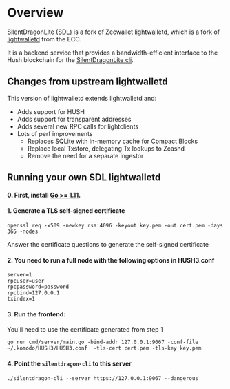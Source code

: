 # Overview

SilentDragonLite (SDL) is a fork of Zecwallet lightwalletd, which is a fork of [lightwalletd](https://github.com/adityapk00/lightwalletd) from the ECC. 

It is a backend service that provides a bandwidth-efficient interface to the Hush blockchain for the [SilentDragonLite cli](https://github.com/MyHush/zecwallet-light-cli).

## Changes from upstream lightwalletd
This version of lightwalletd extends lightwalletd and:

* Adds support for HUSH
* Adds support for transparent addresses
* Adds several new RPC calls for lightclients
* Lots of perf improvements
  * Replaces SQLite with in-memory cache for Compact Blocks
  * Replace local Txstore, delegating Tx lookups to Zcashd
  * Remove the need for a separate ingestor

## Running your own SDL lightwalletd

#### 0. First, install [Go >= 1.11](https://golang.org/dl/#stable).

#### 1. Generate a TLS self-signed certificate
```
openssl req -x509 -newkey rsa:4096 -keyout key.pem -out cert.pem -days 365 -nodes
```
Answer the certificate questions to generate the self-signed certificate

#### 2. You need to run a full node with the following options in HUSH3.conf
```
server=1
rpcuser=user
rpcpassword=password
rpcbind=127.0.0.1
txindex=1
```

#### 3. Run the frontend:
You'll need to use the certificate generated from step 1

```
go run cmd/server/main.go -bind-addr 127.0.0.1:9067 -conf-file ~/.komodo/HUSH3/HUSH3.conf  -tls-cert cert.pem -tls-key key.pem

```

#### 4. Point the `silentdragon-cli` to this server
```
./silentdragon-cli --server https://127.0.0.1:9067 --dangerous
```
